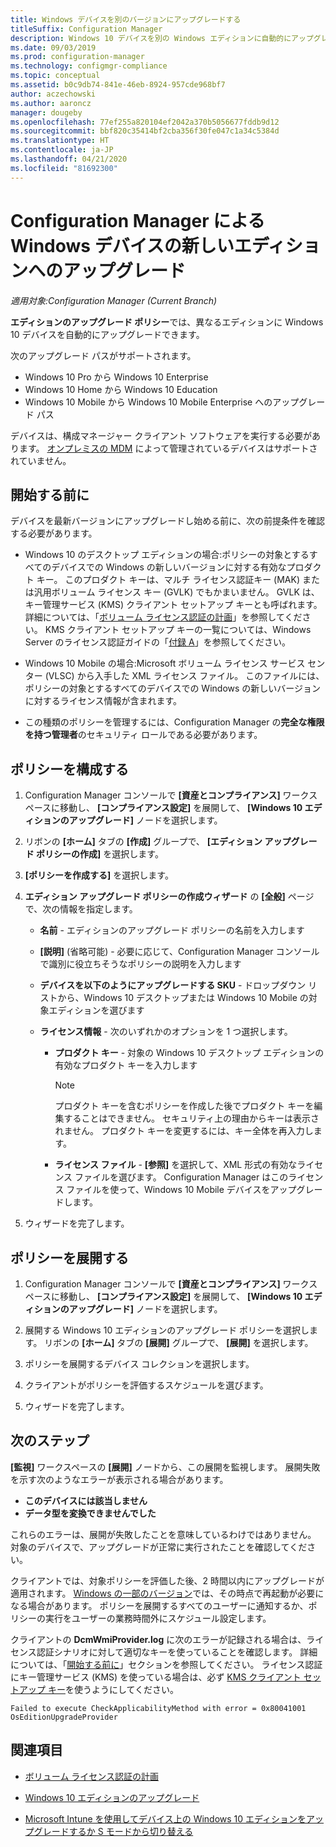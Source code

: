 ```yaml
---
title: Windows デバイスを別のバージョンにアップグレードする
titleSuffix: Configuration Manager
description: Windows 10 デバイスを別の Windows エディションに自動的にアップグレードするには、Configuration Manager を使用します。
ms.date: 09/03/2019
ms.prod: configuration-manager
ms.technology: configmgr-compliance
ms.topic: conceptual
ms.assetid: b0c9db74-841e-46eb-8924-957cde968bf7
author: aczechowski
ms.author: aaroncz
manager: dougeby
ms.openlocfilehash: 77ef255a820104ef2042a370b5056677fddb9d12
ms.sourcegitcommit: bbf820c35414bf2cba356f30fe047c1a34c5384d
ms.translationtype: HT
ms.contentlocale: ja-JP
ms.lasthandoff: 04/21/2020
ms.locfileid: "81692300"
---
```

# <a name="upgrade-windows-devices-to-a-new-edition-with-configuration-manager"></a>Configuration Manager による Windows デバイスの新しいエディションへのアップグレード

*適用対象:Configuration Manager (Current Branch)*

**エディションのアップグレード ポリシー**では、異なるエディションに Windows 10 デバイスを自動的にアップグレードできます。

次のアップグレード パスがサポートされます。

- Windows 10 Pro から Windows 10 Enterprise
- Windows 10 Home から Windows 10 Education
- Windows 10 Mobile から Windows 10 Mobile Enterprise へのアップグレード パス

デバイスは、構成マネージャー クライアント ソフトウェアを実行する必要があります。 [オンプレミスの MDM](../../mdm/understand/manage-mobile-devices-with-on-premises-infrastructure.md) によって管理されているデバイスはサポートされていません。

## <a name="before-you-start"></a>開始する前に

デバイスを最新バージョンにアップグレードし始める前に、次の前提条件を確認する必要があります。  

- Windows 10 のデスクトップ エディションの場合:ポリシーの対象とするすべてのデバイスでの Windows の新しいバージョンに対する有効なプロダクト キー。 このプロダクト キーは、マルチ ライセンス認証キー (MAK) または汎用ボリューム ライセンス キー (GVLK) でもかまいません。 GVLK は、キー管理サービス (KMS) クライアント セットアップ キーとも呼ばれます。 詳細については、「[ボリューム ライセンス認証の計画](https://docs.microsoft.com/windows/deployment/volume-activation/plan-for-volume-activation-client)」を参照してください。 KMS クライアント セットアップ キーの一覧については、Windows Server のライセンス認証ガイドの「[付録 A](https://docs.microsoft.com/windows-server/get-started/kmsclientkeys)」を参照してください。 <!--496871-->  

- Windows 10 Mobile の場合:Microsoft ボリューム ライセンス サービス センター (VLSC) から入手した XML ライセンス ファイル。 このファイルには、ポリシーの対象とするすべてのデバイスでの Windows の新しいバージョンに対するライセンス情報が含まれます。

- この種類のポリシーを管理するには、Configuration Manager の**完全な権限を持つ管理者**のセキュリティ ロールである必要があります。

## <a name="configure-the-policy"></a>ポリシーを構成する  

1. Configuration Manager コンソールで **[資産とコンプライアンス]** ワークスペースに移動し、 **[コンプライアンス設定]** を展開して、 **[Windows 10 エディションのアップグレード]** ノードを選択します。  

2. リボンの **[ホーム]** タブの **[作成]** グループで、 **[エディション アップグレード ポリシーの作成]** を選択します。  

3. **[ポリシーを作成する]** を選択します。  

4. **エディション アップグレード ポリシーの作成ウィザード** の **[全般]** ページで、次の情報を指定します。  

    - **名前** - エディションのアップグレード ポリシーの名前を入力します  

    - **[説明]** (省略可能) - 必要に応じて、Configuration Manager コンソールで識別に役立ちそうなポリシーの説明を入力します  

    - **デバイスを以下のようにアップグレードする SKU** - ドロップダウン リストから、Windows 10 デスクトップまたは Windows 10 Mobile の対象エディションを選びます  

    - **ライセンス情報** - 次のいずれかのオプションを 1 つ選択します。  

        - **プロダクト キー** - 対象の Windows 10 デスクトップ エディションの有効なプロダクト キーを入力します  

            > [!NOTE]  
            > プロダクト キーを含むポリシーを作成した後でプロダクト キーを編集することはできません。 セキュリティ上の理由からキーは表示されません。 プロダクト キーを変更するには、キー全体を再入力します。  

        - **ライセンス ファイル** - **[参照]** を選択して、XML 形式の有効なライセンス ファイルを選びます。 Configuration Manager はこのライセンス ファイルを使って、Windows 10 Mobile デバイスをアップグレードします。  

5. ウィザードを完了します。  

## <a name="deploy-the-policy"></a>ポリシーを展開する  

1. Configuration Manager コンソールで **[資産とコンプライアンス]** ワークスペースに移動し、 **[コンプライアンス設定]** を展開して、 **[Windows 10 エディションのアップグレード]** ノードを選択します。  

2. 展開する Windows 10 エディションのアップグレード ポリシーを選択します。 リボンの **[ホーム]** タブの **[展開]** グループで、 **[展開]** を選択します。  

3. ポリシーを展開するデバイス コレクションを選択します。

4. クライアントがポリシーを評価するスケジュールを選びます。

5. ウィザードを完了します。

## <a name="next-steps"></a>次のステップ

**[監視]** ワークスペースの **[展開]** ノードから、この展開を監視します。 展開失敗を示す次のようなエラーが表示される場合があります。

- **このデバイスには該当しません**
- **データ型を変換できませんでした**

これらのエラーは、展開が失敗したことを意味しているわけではありません。 対象のデバイスで、アップグレードが正常に実行されたことを確認してください。

クライアントでは、対象ポリシーを評価した後、2 時間以内にアップグレードが適用されます。 [Windows の一部のバージョン](https://docs.microsoft.com/windows/deployment/upgrade/windows-10-edition-upgrades)では、その時点で再起動が必要になる場合があります。 ポリシーを展開するすべてのユーザーに通知するか、ポリシーの実行をユーザーの業務時間外にスケジュール設定します。

クライアントの **DcmWmiProvider.log** に次のエラーが記録される場合は、ライセンス認証シナリオに対して適切なキーを使っていることを確認します。 詳細については、「[開始する前に](#before-you-start)」セクションを参照してください。 ライセンス認証にキー管理サービス (KMS) を使っている場合は、必ず [KMS クライアント セットアップ キー](https://docs.microsoft.com/windows-server/get-started/kmsclientkeys)を使うようにしてください。  <!-- 496871 -->

`Failed to execute CheckApplicabilityMethod with error = 0x80041001 OsEditionUpgradeProvider`

## <a name="see-also"></a>関連項目

- [ボリューム ライセンス認証の計画](https://docs.microsoft.com/windows/deployment/volume-activation/plan-for-volume-activation-client)

- [Windows 10 エディションのアップグレード](https://docs.microsoft.com/windows/deployment/upgrade/windows-10-edition-upgrades)

- [Microsoft Intune を使用してデバイス上の Windows 10 エディションをアップグレードするか S モードから切り替える](https://docs.microsoft.com/intune/edition-upgrade-configure-windows-10)
